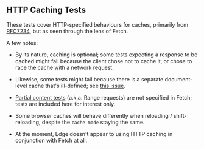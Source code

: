## HTTP Caching Tests

These tests cover HTTP-specified behaviours for caches, primarily from
[RFC7234](http://httpwg.org/specs/rfc7234.html), but as seen through the
lens of Fetch.

A few notes:

* By its nature, caching is optional; some tests expecting a response to be
  cached might fail because the client chose not to cache it, or chose to
  race the cache with a network request.

* Likewise, some tests might fail because there is a separate document-level
  cache that's ill-defined; see [this
  issue](https://github.com/whatwg/fetch/issues/354).

* [Partial content tests](partial.html) (a.k.a. Range requests) are not specified
  in Fetch; tests are included here for interest only.

* Some browser caches will behave differently when reloading /
  shift-reloading, despite the `cache mode` staying the same.

* At the moment, Edge doesn't appear to using HTTP caching in conjunction
  with Fetch at all.
